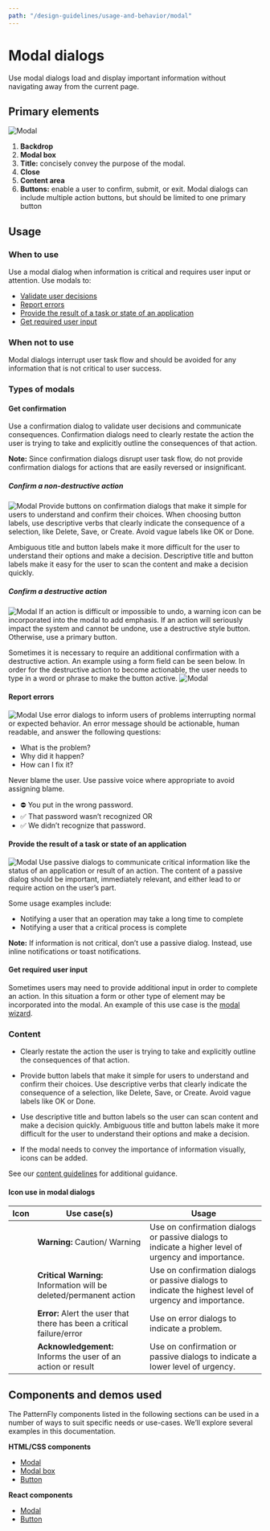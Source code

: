 ```yaml
---
path: "/design-guidelines/usage-and-behavior/modal"
---
```

# Modal dialogs
Use modal dialogs load and display important information without navigating away from the current page.

## Primary elements
![Modal](./img/modal.png)

1. **Backdrop**
2. **Modal box**
3. **Title:** concisely convey the purpose of the modal.
4. **Close**
5. **Content area**
6. **Buttons:** enable a user to confirm, submit, or exit. Modal dialogs can include multiple action buttons, but should be limited to one primary button

## Usage
### When to use
Use a modal dialog when information is critical and requires user input or attention.
Use modals to:
* [Validate user decisions](#confirmation-dialog)
* [Report errors](#report-errors)
* [Provide the result of a task or state of an application](#Provide-the-result-of-a-task-or-state-of-an-application)
* [Get required user input](#get-required-user-input)

### When not to use
Modal dialogs interrupt user task flow and should be avoided for any information that is not critical to user success.

### Types of modals
#### Get confirmation
Use a confirmation dialog to validate user decisions and communicate consequences. Confirmation dialogs need to clearly restate the action the user is trying to take and explicitly outline the consequences of that action.

**Note:** Since confirmation dialogs disrupt user task flow, do not provide confirmation dialogs for actions that are easily reversed or insignificant.

##### Confirm a non-destructive action
![Modal](./img/confirm-non-destructive-action.png)
Provide buttons on confirmation dialogs that make it simple for users to understand and confirm their choices. When choosing button labels, use descriptive verbs that clearly indicate the consequence of a selection, like Delete, Save, or Create. Avoid vague labels like OK or Done.

Ambiguous title and button labels make it more difficult for the user to understand their options and make a decision. Descriptive title and button labels make it easy for the user to scan the content and make a decision quickly.

##### Confirm a destructive action
![Modal](./img/confirm-destructive-action.png)
If an action is difficult or impossible to undo, a warning icon can be incorporated into the modal to add emphasis. If an action will seriously impact the system and cannot be undone, use a destructive style button. Otherwise, use a primary button.

Sometimes it is necessary to require an additional confirmation with a destructive action. An example using a form field can be seen below. In order for the destructive action to become actionable, the user needs to type in a word or phrase to make the button active.
![Modal](./img/2-step-confirm-destructive-action.png)

#### Report errors
![Modal](./img/error-dialog.png)
Use error dialogs to inform users of problems interrupting normal or expected behavior.
An error message should be actionable, human readable, and answer the following questions:
* What is the problem?
* Why did it happen?
* How can I fix it?

Never blame the user. Use passive voice where appropriate to avoid assigning blame.
* ⛔ You put in the wrong password.
* ✅ That password wasn’t recognized OR
* ✅ We didn’t recognize that password.

#### Provide the result of a task or state of an application
![Modal](./img/passive-dialog.png)
Use passive dialogs to communicate critical information like the status of an application or result of an action. The content of a passive dialog should be important, immediately relevant, and either lead to or require action on the user’s part.

Some usage examples include:
* Notifying a user that an operation may take a long time to complete
* Notifying a user that a critical process is complete

**Note:** If information is not critical, don’t use a passive dialog. Instead, use inline notifications or toast notifications.

#### Get required user input
Sometimes users may need to provide additional input in order to complete an action. In this situation a form or other type of element may be incorporated into the modal. An example of this use case is the [modal wizard](/documentation/core/demos/wizard).

### Content
* Clearly restate the action the user is trying to take and explicitly outline the consequences of that action.

* Provide button labels that make it simple for users to understand and confirm their choices. Use descriptive verbs that clearly indicate the consequence of a selection, like Delete, Save, or Create. Avoid vague labels like OK or Done.

* Use descriptive title and button labels so the user can scan content and make a decision quickly. Ambiguous title and button labels make it more difficult for the user to understand their options and make a decision.

* If the modal needs to convey the importance of information visually, icons can be added.

See our [content guidelines](/design-guidelines/content/writing) for additional guidance.

#### Icon use in modal dialogs

| Icon  | Use case(s) | Usage |
| ------------- | ------------- | ------------- |
| <i class="fas fa-exclamation-triangle"></i> | **Warning:** Caution/ Warning | Use on confirmation dialogs or passive dialogs to indicate a higher level of urgency and importance. |
| <i class="fas fa-exclamation-circle"></i>   | **Critical Warning:** Information will be deleted/permanent action  | Use on confirmation dialogs or passive dialogs to indicate the highest level of urgency and importance. |
| <i class="fas fa-times-circle"></i>  | **Error:** Alert the user that there has been a critical failure/error  | Use on error dialogs to indicate a problem. |
| <i class="fas fa-info-circle"></i> | **Acknowledgement:** Informs the user of an action or result  | Use on confirmation or passive dialogs to indicate a lower level of urgency. |

## Components and demos used
The PatternFly components listed in the following sections can be used in a number of ways to suit specific needs or use-cases. We’ll explore several examples in this documentation.

**HTML/CSS components**
* [Modal](/documentation/core/demos/modal)
* [Modal box](/documentation/core/components/modalbox)
* [Button](/documentation/core/components/button)

**React components**
* [Modal](/documentation/react/components/modal)
* [Button](/documentation/react/components/button)
